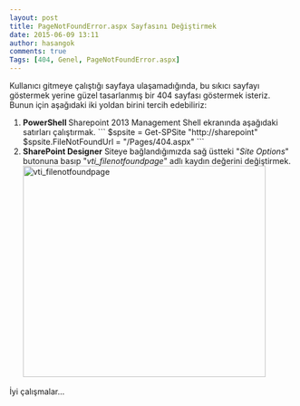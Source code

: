 ```yaml
---
layout: post
title: PageNotFoundError.aspx Sayfasını Değiştirmek
date: 2015-06-09 13:11
author: hasangok
comments: true
Tags: [404, Genel, PageNotFoundError.aspx]
---
```

Kullanıcı gitmeye çalıştığı sayfaya ulaşamadığında, bu sıkıcı sayfayı göstermek yerine güzel tasarlanmış bir 404 sayfası göstermek isteriz. Bunun için aşağıdaki iki yoldan birini tercih edebiliriz:
<ol>
	<li><strong>PowerShell
</strong>Sharepoint 2013 Management Shell ekranında aşağıdaki satırları çalıştırmak.
```
$spsite = Get-SPSite "http://sharepoint"
$spsite.FileNotFoundUrl = "/Pages/404.aspx"
```
</li>
	<li><strong>SharePoint Designer</strong>
Siteye bağlandığımızda sağ üstteki "<em>Site Options</em>" butonuna basıp "<em>vti_filenotfoundpage</em>" adlı kaydın değerini değiştirmek.
<img class="alignnone size-full wp-image-815" src="http://www.hasangok.com.tr/wp-content/uploads/2015/06/vti_filenotfoundpage.png" alt="vti_filenotfoundpage" width="428" height="373" /></li>
</ol>
İyi çalışmalar...
